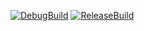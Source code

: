 [![DebugBuild](https://github.com/macove/GE3/actions/workflows/DebugBuild.yml/badge.svg)](https://github.com/macove/GE3/actions/workflows/DebugBuild.yml)
[![ReleaseBuild](https://github.com/macove/GE3/actions/workflows/ReleaseBuild.yml/badge.svg)](https://github.com/macove/GE3/actions/workflows/ReleaseBuild.yml)
